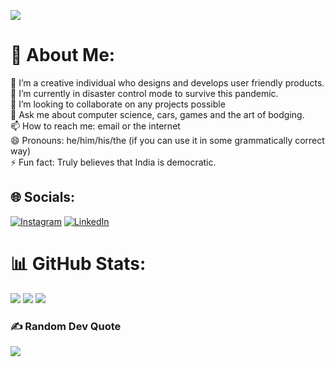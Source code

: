![](https://komarev.com/ghpvc/?username=JohnNixon6972)
# 💫 About Me:
🔭 I’m a creative individual who designs and develops user friendly products.<br>🌱 I’m currently in disaster control mode to survive this pandemic.<br>👯 I’m looking to collaborate on any projects possible<br>💬 Ask me about computer science, cars, games and the art of bodging.<br>📫 How to reach me: email or the internet<br>😄 Pronouns: he/him/his/the (if you can use it in some grammatically correct way)<br>⚡ Fun fact: Truly believes that India is democratic.


## 🌐 Socials:
[![Instagram](https://img.shields.io/badge/Instagram-%23E4405F.svg?logo=Instagram&logoColor=white)](https://www.instagram.com/john_b_nixon/) [![LinkedIn](https://img.shields.io/badge/LinkedIn-%230077B5.svg?logo=linkedin&logoColor=white)](https://www.linkedin.com/in/john-nixon-0a22471b3/) 

# 📊 GitHub Stats:
![](http://github-profile-summary-cards.vercel.app/api/cards/profile-details?username=JohnNixon6972&theme=dark)
![](http://github-profile-summary-cards.vercel.app/api/cards/stats?username=JohnNixon6972&theme=dark)
![](http://github-profile-summary-cards.vercel.app/api/cards/most-commit-language?username=JohnNixon6972&theme=dark)

### ✍️ Random Dev Quote
![](https://quotes-github-readme.vercel.app/api?type=horizontal&theme=radical)
